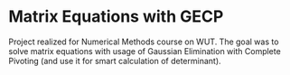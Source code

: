 # Matrix Equations with GECP
Project realized for Numerical Methods course on WUT. The goal was to solve matrix equations with usage of Gaussian Elimination with Complete Pivoting (and use it for smart calculation of determinant).
